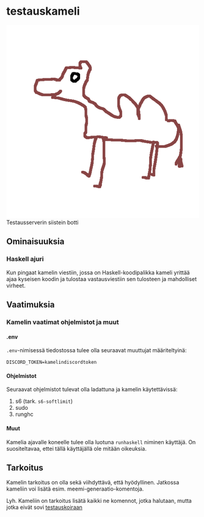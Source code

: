 # testauskameli
![](./img/kameli.png)
Testausserverin siistein botti

## Ominaisuuksia

### Haskell ajuri
Kun pingaat kamelin viestiin, jossa on Haskell-koodipalikka
kameli yrittää ajaa kyseisen koodin ja tulostaa vastausviestiin sen tulosteen ja mahdolliset virheet.

## Vaatimuksia
### Kamelin vaatimat ohjelmistot ja muut

#### .env
`.env`-nimisessä tiedostossa tulee olla seuraavat muuttujat määriteltyinä:
```
DISCORD_TOKEN=kamelindiscordtoken
```

#### Ohjelmistot
Seuraavat ohjelmistot tulevat olla ladattuna ja kamelin käytettävissä:
1. s6 (tark. `s6-softlimit`)
2. sudo
3. runghc

#### Muut
Kamelia ajavalle koneelle tulee olla luotuna `runhaskell` niminen käyttäjä.
On suositeltavaa, ettei tällä käyttäjällä ole mitään oikeuksia.

## Tarkoitus
Kamelin tarkoitus on olla sekä viihdyttävä, että hyödyllinen.
Jatkossa kameliin voi lisätä esim. meemi-generaatio-komentoja.

Lyh. Kameliin on tarkoitus lisätä kaikki ne komennot, jotka halutaan,
mutta jotka eivät sovi [testauskoiraan](https://github.com/Testausserveri/testauskoira-rs)
